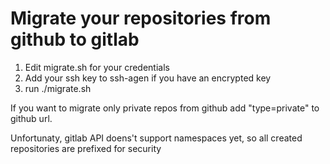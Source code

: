 Migrate your repositories from github to gitlab
=======================================


1. Edit migrate.sh for your credentials
2. Add your ssh key to ssh-agen if you have an encrypted key
3. run ./migrate.sh

If you want to migrate only private repos from github add 
"type=private" to github url.

Unfortunaty, gitlab API doens't support namespaces yet, so all
created repositories are prefixed for security

